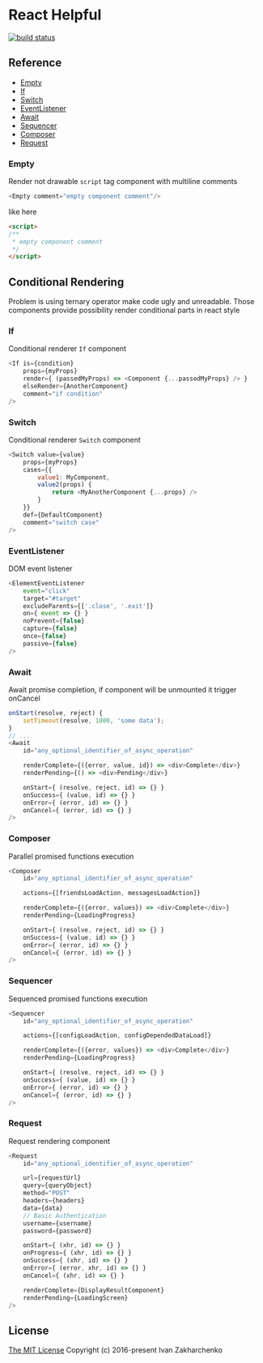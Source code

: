 # React Helpful

[![build status](https://travis-ci.org/3axap4eHko/react-helpful.svg?branch=master)](https://travis-ci.org/3axap4eHko/react-helpful)

## Reference

 - [Empty](#Empty)
 - [If](#If)
 - [Switch](#Switch)
 - [EventListener](#EventListener)
 - [Await](#Await)
 - [Sequencer](#Sequencer)
 - [Composer](#Composer)
 - [Request](#Request)

### <a name="Empty"></a> Empty
Render not drawable `script` tag component with multiline comments
``` javascript
<Empty comment="empty component comment"/>
```
like here
``` html
<script>
/**
 * empty component comment
 */
</script>
```

## Conditional Rendering

Problem is using ternary operator make code ugly and unreadable.
Those components provide possibility render conditional parts in react style

### <a name="If"></a> If
Conditional renderer `If` component

``` javascript
<If is={condition}
    props={myProps}
    render={ (passedMyProps) => <Component {...passedMyProps} /> }
    elseRender={AnotherComponent}
    comment="if condition"
/>
```

### <a name="Switch"></a> Switch
Conditional renderer `Switch` component
``` javascript
<Switch value={value}
    props={myProps}
    cases={{
        value1: MyComponent,
        value2(props) {
            return <MyAnotherComponent {...props} />
        }
    }}
    def={DefaultComponent}
    comment="switch case"
/>
```


### <a name="EventListener"></a> EventListener

DOM event listener

``` javascript
<ElementEventListener
    event="click"
    target="#target"
    excludeParents={['.close', '.exit']}
    on={ event => {} }
    noPrevent={false}
    capture={false}
    once={false}
    passive={false}
/>
```

### <a name="Await"></a> Await
Await promise completion, if component will be unmounted it trigger onCancel
``` javascript
onStart(resolve, reject) {
    setTimeout(resolve, 1000, 'some data');
}
// ...
<Await
    id="any_optional_identifier_of_async_operation"

    renderComplete={({error, value, id}) => <div>Complete</div>}
    renderPending={() => <div>Pending</div>}

    onStart={ (resolve, reject, id) => {} }
    onSuccess={ (value, id) => {} }
    onError={ (error, id) => {} }
    onCancel={ (error, id) => {} }
/>
```

### <a name="Composer"></a> Composer
Parallel promised functions execution
``` javascript
<Composer
    id="any_optional_identifier_of_async_operation"

    actions={[friendsLoadAction, messagesLoadAction]}

    renderComplete={({error, values}) => <div>Complete</div>}
    renderPending={LoadingProgress}

    onStart={ (resolve, reject, id) => {} }
    onSuccess={ (value, id) => {} }
    onError={ (error, id) => {} }
    onCancel={ (error, id) => {} }
/>
```

### <a name="Sequencer"></a> Sequencer
Sequenced promised functions execution
``` javascript
<Sequencer
    id="any_optional_identifier_of_async_operation"

    actions={[configLoadAction, configDependedDataLoad]}

    renderComplete={({error, values}) => <div>Complete</div>}
    renderPending={LoadingProgress}

    onStart={ (resolve, reject, id) => {} }
    onSuccess={ (value, id) => {} }
    onError={ (error, id) => {} }
    onCancel={ (error, id) => {} }
/>
```


### <a name="Request"></a> Request
Request rendering component
``` javascript
<Request
    id="any_optional_identifier_of_async_operation"

    url={requestUrl}
    query={queryObject}
    method="POST"
    headers={headers}
    data={data}
    // Basic Authentication
    username={username}
    password={password}

    onStart={ (xhr, id) => {} }
    onProgress={ (xhr, id) => {} }
    onSuccess={ (xhr, id) => {} }
    onError={ (error, xhr, id) => {} }
    onCancel={ (xhr, id) => {} }

    renderComplete={DisplayResultComponent}
    renderPending={LoadingScreen}
/>
```

## License
[The MIT License](http://opensource.org/licenses/MIT)
Copyright (c) 2016-present Ivan Zakharchenko